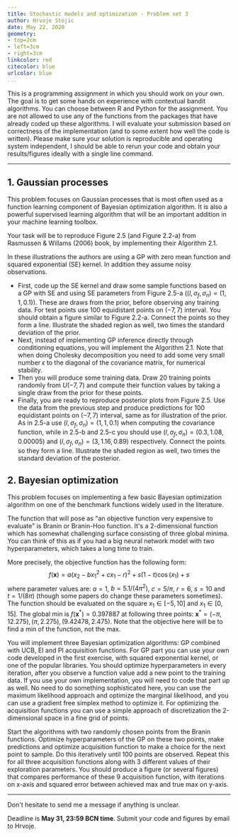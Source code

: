 ```yaml
---
title: Stochastic models and optimization - Problem set 3
author: Hrvoje Stojic
date: May 22, 2020
geometry:
- top=2cm
- left=3cm
- right=3cm
linkcolor: red
citecolor: blue
urlcolor: blue
...
```



This is a programming assignment in which you should work on your own. The goal is to get some hands on experience with contextual bandit algorithms. You can choose between R and Python for the assignment. You are not allowed to use any of the functions from the packages that have already coded up these algorithms. I will evaluate your submission based on correctness of the implementation (and to some extent how well the code is written). Please make sure your solution is reproducible and operating system independent, I should be able to rerun your code and obtain your results/figures ideally with a single line command. 

-------------------


## 1. Gaussian processes

This problem focuses on Gaussian processes that is most often used as a function learning component of Bayesian optimization algorithm. It is also a powerful supervised learning algorithm that will be an important addition in your machine learning toolbox.

Your task will be to reproduce Figure 2.5 (and Figure 2.2-a) from Rasmussen & Willams (2006) book, by implementing their Algorithm 2.1.

In these illustrations the authors are using a GP with zero mean function and squared exponential (SE) kernel. In addition they assume noisy observations.  

- First, code up the SE kernel and draw some sample functions based on a GP with SE and using SE parameters from Figure 2.5-a ($(l,\sigma_f,\sigma_n)=(1,1,0.1)$). These are draws from the prior, before observing any training data. For test points use $100$ equidistant points on $(-7,7)$ interval. You should obtain a figure similar to Figure 2.2-a. Connect the points so they form a line. Illustrate the shaded region as well, two times the standard deviation of the prior.  
- Next, instead of implementing GP inference directly through conditioning equations, you will implement the Algorithm 2.1. Note that when doing Cholesky decomposition you need to add some very small number $\epsilon$ to the diagonal of the covariance matrix, for numerical stability.   
- Then you will produce some training data. Draw 20 training points randomly from $U(-7,7)$ and compute their function values by taking a single draw from the prior for these points.  
- Finally, you are ready to reproduce posterior plots from Figure 2.5. Use the data from the previous step and produce predictions for $100$ equidistant points on $(-7,7)$ interval, same as for illustration of the prior. As in 2.5-a use $(l,\sigma_f,\sigma_n)=(1,1,0.1)$ when computing the covariance function, while in 2.5-b and 2.5-c you should use $(l,\sigma_f,\sigma_n)=(0.3,1.08,0.00005)$ and $(l,\sigma_f,\sigma_n)=(3,1.16,0.89)$ respectively. Connect the points so they form a line. Illustrate the shaded region as well, two times the standard deviation of the posterior.


## 2. Bayesian optimization

This problem focuses on implementing a few basic Bayesian optimization algorithm on one of the benchmark functions widely used in the literature.

The function that will pose as "an objective function very expensive to evaluate" is Branin or Branin-Hoo function. It's a 2-dimensional function which has somewhat challenging surface consisting of three global minima. You can think of this as if you had a big neural network model with two hyperparameters, which takes a long time to train. 

More precisely, the objective function has the following form: $$f(\mathbf{x})=a(x_2 - bx_1^2 + cx_1 - r)^2 + s(1-t)\cos(x_1) + s$$ where parameter values are: $a=1$, $b=5.1/(4\pi^2)$, $c=5/\pi$, $r=6$, $s=10$ and $t=1/(8\pi)$ (though some papers do change these parameters sometimes). The function should be evaluated on the square $x_1 \in [-5,10]$ and $x_1 \in [0,15]$. The global min is $f(\mathbf{x}^*)=0.397887$ at following three points: $\mathbf{x}^* = (-\pi, 12.275), (\pi, 2.275), (9.42478, 2.475)$. Note that the objective here will be to find a min of the function, not the max.

You will implement three Bayesian optimization algorithms: GP combined with UCB, EI and PI acquisition functions. For GP part you can use your own code developed in the first exercise, with squared exponential kernel, or one of the popular libraries. You should optimize hyperparameters in every iteration, after you observe a function value add a new point to the training data. If you use your own implementation, you will need to code that part up as well. No need to do something sophisticated here, you can use the maximum likelihood approach and optimize the marginal likelihood, and you can use a gradient free simplex method to optimize it. For optimizing the acquisition functions you can use a simple approach of discretization the 2-dimensional space in a fine grid of points.

Start the algorithms with two randomly chosen points from the Branin functions. Optimize hyperparameters of the GP on these two points, make predictions and optimize acquisition function to make a choice for the next point to sample. Do this iteratively until 100 points are observed. Repeat this for all three acquisition functions along with 3 different values of their exploration parameters. You should produce a figure (or several figures) that compares performance of these 9 acquisition function, with iterations on x-axis and squared error between achieved max and true max on y-axis.


-------------------------


Don't hesitate to send me a message if anything is unclear.

Deadline is **May 31, 23:59 BCN time**. Submit your code and figures by email to Hrvoje.